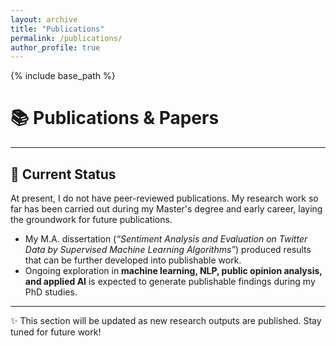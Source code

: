 ```yaml
---
layout: archive
title: "Publications"
permalink: /publications/
author_profile: true
---
```


{% include base_path %}

# 📚 Publications & Papers  

---

## 📝 Current Status  

At present, I do not have peer-reviewed publications. My research work so far has been carried out during my Master's degree and early career, laying the groundwork for future publications.  

- My M.A. dissertation (*“Sentiment Analysis and Evaluation on Twitter Data by Supervised Machine Learning Algorithms”*) produced results that can be further developed into publishable work.  
- Ongoing exploration in **machine learning, NLP, public opinion analysis, and applied AI** is expected to generate publishable findings during my PhD studies. 

---

✨ This section will be updated as new research outputs are published. Stay tuned for future work!  
